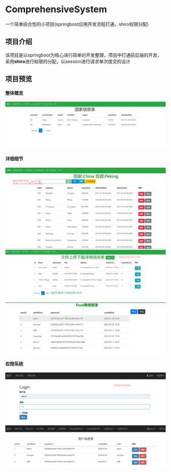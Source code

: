 # ComprehensiveSystem
一个简单综合性的小项目(springboot应用开发流程打通，shiro权限分配)
## 项目介绍
该项目是以springboot为核心进行简单的开发整理，项目中打通前后端的开发，采用**shiro**进行权限的分配，以session进行请求单次提交的设计
## 项目预览
#### 整体概览
![image](images/1.png)
#### 详细细节
![image](images/2.png)
![image](images/3.png)
![image](images/4.png)
#### 权限系统
![image](images/5.png)
![image](images/6.png)
